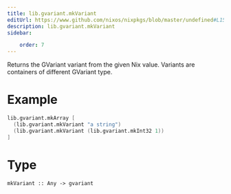 ```yaml
---
title: lib.gvariant.mkVariant
editUrl: https://www.github.com/nixos/nixpkgs/blob/master/undefined#L152C15
description: lib.gvariant.mkVariant
sidebar:

    order: 7
---
```


Returns the GVariant variant from the given Nix value. Variants are containers
of different GVariant type.

# Example

```nix
lib.gvariant.mkArray [
  (lib.gvariant.mkVariant "a string")
  (lib.gvariant.mkVariant (lib.gvariant.mkInt32 1))
]
```

# Type

```
mkVariant :: Any -> gvariant
```



